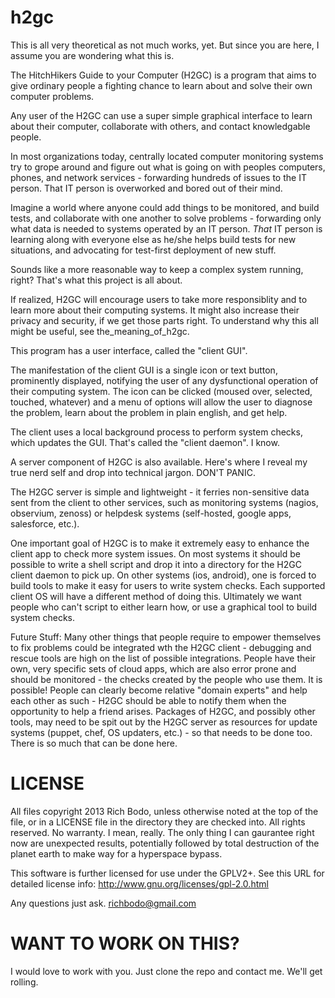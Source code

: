 h2gc
====

This is all very theoretical as not much works, yet.  But since you are here, I assume you are wondering what this is.

The HitchHikers Guide to your Computer (H2GC) is a program that aims to give ordinary people a fighting chance to learn about and solve their own computer problems.  

Any user of the H2GC can use a super simple graphical interface to learn about their computer, collaborate with others, and contact knowledgable people. 

In most organizations today, centrally located computer monitoring systems try to grope around and figure out what is going on with peoples computers, phones, and network services - forwarding hundreds of issues to the IT person.  That IT person is overworked and bored out of their mind.  

Imagine a world where anyone could add things to be monitored, and build tests, and collaborate with one another to solve problems - forwarding only what data is needed to systems operated by an IT person.  *That* IT person is learning along with everyone else as he/she helps build tests for new situations, and advocating for test-first deployment of new stuff.

Sounds like a more reasonable way to keep a complex system running, right?  That's what this project is all about.

If realized, H2GC will encourage users to take more responsiblity and to learn more about their computing systems.  It might also increase their privacy and security, if we get those parts right.  To understand why this all might be useful, see the_meaning_of_h2gc.

This program has a user interface, called the "client GUI".

The manifestation of the client GUI is a single icon or text button, prominently displayed, notifying the user of any dysfunctional operation of their computing system.  The icon can be clicked (moused over, selected, touched, whatever) and a menu of options will allow the user to diagnose the problem, learn about the problem in plain english, and get help.  

The client uses a local background process to perform system checks, which updates the GUI.  That's called the "client daemon".  I know.

A server component of H2GC is also available.  Here's where I reveal my true nerd self and drop into technical jargon.  DON'T PANIC. 

The H2GC server is simple and lightweight - it ferries non-sensitive data sent from the client to other services, such as monitoring systems (nagios, observium, zenoss) or helpdesk systems (self-hosted, google apps, salesforce, etc.).

One important goal of H2GC is to make it extremely easy to enhance the client app to check more system issues.  On most systems it should be possible to write a shell script and drop it into a directory for the H2GC client daemon to pick up.  On other systems (ios, android), one is forced to build tools to make it easy for users to write system checks.  Each supported client OS will have a different method of doing this.  Ultimately we want people who can't script to either learn how, or use a graphical tool to build system checks.

Future Stuff: Many other things that people require to empower themselves to fix problems could be integrated wth the H2GC client - debugging and rescue tools are high on the list of possible integrations.  People have their own, very specific sets of cloud apps, which are also error prone and should be monitored - the checks created by the people who use them.  It is possible!  People can clearly become relative "domain experts" and help each other as such - H2GC should be able to notify them when the opportunity to help a friend arises.  Packages of H2GC, and possibly other tools, may need to be spit out by the H2GC server as resources for update systems (puppet, chef, OS updaters, etc.) - so that needs to be done too.  There is so much that can be done here.  

LICENSE
=======

All files copyright 2013 Rich Bodo, unless otherwise noted at the top of the file, or in a LICENSE file in the directory they are checked into.  All rights reserved.  No warranty.  I mean, really.  The only thing I can gaurantee right now are unexpected results, potentially followed by total destruction of the planet earth to make way for a hyperspace bypass.

This software is further licensed for use under the GPLV2+.  See this URL for detailed license info: http://www.gnu.org/licenses/gpl-2.0.html 

Any questions just ask. richbodo@gmail.com

WANT TO WORK ON THIS?
=====================

I would love to work with you.  Just clone the repo and contact me.  We'll get rolling.